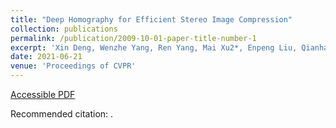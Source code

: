 ```yaml
---
title: "Deep Homography for Efficient Stereo Image Compression"
collection: publications
permalink: /publication/2009-10-01-paper-title-number-1
excerpt: 'Xin Deng, Wenzhe Yang, Ren Yang, Mai Xu2*, Enpeng Liu, Qianhan Feng, Radu Timofte'
date: 2021-06-21
venue: 'Proceedings of CVPR'
---
```


[Accessible PDF](https://fqhank.github.io/fengqianhan.github.io/files/Deng_Deep_Homography_for_Efficient_Stereo_Image_Compression_CVPR_2021_paper.pdf)

Recommended citation: .
